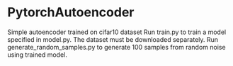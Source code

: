 # PytorchAutoencoder
Simple autoencoder trained on cifar10 dataset
Run train.py to train a model specified in model.py. The dataset must be downloaded separately.
Run generate_random_samples.py to generate 100 samples from random noise using trained model.
